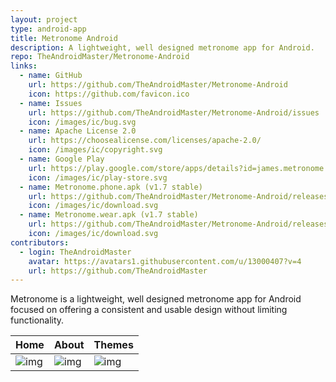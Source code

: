 ```yaml
---
layout: project
type: android-app
title: Metronome Android
description: A lightweight, well designed metronome app for Android.
repo: TheAndroidMaster/Metronome-Android
links:
  - name: GitHub
    url: https://github.com/TheAndroidMaster/Metronome-Android
    icon: https://github.com/favicon.ico
  - name: Issues
    url: https://github.com/TheAndroidMaster/Metronome-Android/issues
    icon: /images/ic/bug.svg
  - name: Apache License 2.0
    url: https://choosealicense.com/licenses/apache-2.0/
    icon: /images/ic/copyright.svg
  - name: Google Play
    url: https://play.google.com/store/apps/details?id=james.metronome
    icon: /images/ic/play-store.svg
  - name: Metronome.phone.apk (v1.7 stable)
    url: https://github.com/TheAndroidMaster/Metronome-Android/releases/download/v1.7/Metronome.phone.apk
    icon: /images/ic/download.svg
  - name: Metronome.wear.apk (v1.7 stable)
    url: https://github.com/TheAndroidMaster/Metronome-Android/releases/download/v1.7/Metronome.wear.apk
    icon: /images/ic/download.svg
contributors:
  - login: TheAndroidMaster
    avatar: https://avatars1.githubusercontent.com/u/13000407?v=4
    url: https://github.com/TheAndroidMaster
---
```


Metronome is a lightweight, well designed metronome app for Android focused on offering a consistent and usable design without limiting functionality.

|Home|About|Themes|
|--------|--------|--------|
|![img](https://theandroidmaster.github.io/apps/metronome/images/main.png)|![img](https://theandroidmaster.github.io/apps/metronome/images/about.png)|![img](https://theandroidmaster.github.io/apps/metronome/images/themes.png)|
